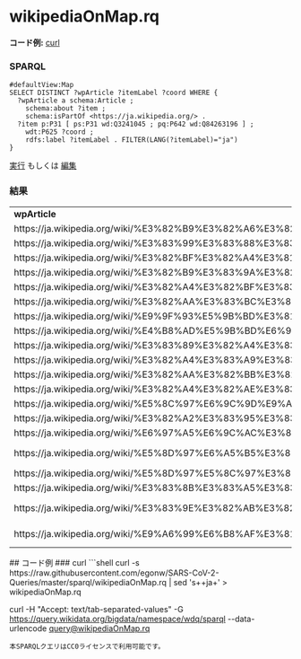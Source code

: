 # wikipediaOnMap.rq
**コード例:** [curl](#curl)
### SPARQL
```sparql
#defaultView:Map
SELECT DISTINCT ?wpArticle ?itemLabel ?coord WHERE {
  ?wpArticle a schema:Article ;
    schema:about ?item ;
    schema:isPartOf <https://ja.wikipedia.org/> .
  ?item p:P31 [ ps:P31 wd:Q3241045 ; pq:P642 wd:Q84263196 ] ;
    wdt:P625 ?coord ;
    rdfs:label ?itemLabel . FILTER(LANG(?itemLabel)="ja")
}
```
[実行](https://query.wikidata.org/embed.html#%23defaultView%3AMap%0ASELECT%20DISTINCT%20%3FwpArticle%20%3FitemLabel%20%3Fcoord%20WHERE%20%7B%0A%20%20%3FwpArticle%20a%20schema%3AArticle%20%3B%0A%20%20%20%20schema%3Aabout%20%3Fitem%20%3B%0A%20%20%20%20schema%3AisPartOf%20%3Chttps%3A%2F%2Fja.wikipedia.org%2F%3E%20.%0A%20%20%3Fitem%20p%3AP31%20%5B%20ps%3AP31%20wd%3AQ3241045%20%3B%20pq%3AP642%20wd%3AQ84263196%20%5D%20%3B%0A%20%20%20%20wdt%3AP625%20%3Fcoord%20%3B%0A%20%20%20%20rdfs%3Alabel%20%3FitemLabel%20.%20FILTER%28LANG%28%3FitemLabel%29%3D%22ja%22%29%0A%7D%0A) もしくは [編集](https://query.wikidata.org/#%23defaultView%3AMap%0ASELECT%20DISTINCT%20%3FwpArticle%20%3FitemLabel%20%3Fcoord%20WHERE%20%7B%0A%20%20%3FwpArticle%20a%20schema%3AArticle%20%3B%0A%20%20%20%20schema%3Aabout%20%3Fitem%20%3B%0A%20%20%20%20schema%3AisPartOf%20%3Chttps%3A%2F%2Fja.wikipedia.org%2F%3E%20.%0A%20%20%3Fitem%20p%3AP31%20%5B%20ps%3AP31%20wd%3AQ3241045%20%3B%20pq%3AP642%20wd%3AQ84263196%20%5D%20%3B%0A%20%20%20%20wdt%3AP625%20%3Fcoord%20%3B%0A%20%20%20%20rdfs%3Alabel%20%3FitemLabel%20.%20FILTER%28LANG%28%3FitemLabel%29%3D%22ja%22%29%0A%7D%0A)


### 結果
<table>
  <tr>
    <td><b>wpArticle</b></td>
    <td><b>coord</b></td>
  </tr>
  <tr>
    <td>https://ja.wikipedia.org/wiki/%E3%82%B9%E3%82%A6%E3%82%A7%E3%83%BC%E3%83%87%E3%83%B3%E3%81%AB%E3%81%8A%E3%81%91%E3%82%8B2019%E5%B9%B4%E3%82%B3%E3%83%AD%E3%83%8A%E3%82%A6%E3%82%A4%E3%83%AB%E3%82%B9%E6%84%9F%E6%9F%93%E7%97%87%E3%81%AE%E6%B5%81%E8%A1%8C%E7%8A%B6%E6%B3%81</td>
    <td>Point(15.0 61.0)</td>
  </tr>
  <tr>
    <td>https://ja.wikipedia.org/wiki/%E3%83%99%E3%83%88%E3%83%8A%E3%83%A0%E3%81%AB%E3%81%8A%E3%81%91%E3%82%8B2019%E5%B9%B4%E3%82%B3%E3%83%AD%E3%83%8A%E3%82%A6%E3%82%A4%E3%83%AB%E3%82%B9%E6%84%9F%E6%9F%93%E7%97%87%E3%81%AE%E6%B5%81%E8%A1%8C%E7%8A%B6%E6%B3%81</td>
    <td>Point(108.0 16.0)</td>
  </tr>
  <tr>
    <td>https://ja.wikipedia.org/wiki/%E3%82%BF%E3%82%A4%E3%81%AB%E3%81%8A%E3%81%91%E3%82%8B2019%E5%B9%B4%E3%82%B3%E3%83%AD%E3%83%8A%E3%82%A6%E3%82%A4%E3%83%AB%E3%82%B9%E6%84%9F%E6%9F%93%E7%97%87%E3%81%AE%E6%B5%81%E8%A1%8C%E7%8A%B6%E6%B3%81</td>
    <td>Point(101.0 14.0)</td>
  </tr>
  <tr>
    <td>https://ja.wikipedia.org/wiki/%E3%82%B9%E3%83%9A%E3%82%A4%E3%83%B3%E3%81%AB%E3%81%8A%E3%81%91%E3%82%8B2019%E5%B9%B4%E3%82%B3%E3%83%AD%E3%83%8A%E3%82%A6%E3%82%A4%E3%83%AB%E3%82%B9%E6%84%9F%E6%9F%93%E7%97%87%E3%81%AE%E6%B5%81%E8%A1%8C%E7%8A%B6%E6%B3%81</td>
    <td>Point(-3.0 40.0)</td>
  </tr>
  <tr>
    <td>https://ja.wikipedia.org/wiki/%E3%82%A4%E3%82%BF%E3%83%AA%E3%82%A2%E3%81%AB%E3%81%8A%E3%81%91%E3%82%8B2019%E5%B9%B4%E3%82%B3%E3%83%AD%E3%83%8A%E3%82%A6%E3%82%A4%E3%83%AB%E3%82%B9%E6%84%9F%E6%9F%93%E7%97%87%E3%81%AE%E6%B5%81%E8%A1%8C%E7%8A%B6%E6%B3%81</td>
    <td>Point(12.5 42.5)</td>
  </tr>
  <tr>
    <td>https://ja.wikipedia.org/wiki/%E3%82%AA%E3%83%BC%E3%82%B9%E3%83%88%E3%83%AA%E3%82%A2%E3%81%AB%E3%81%8A%E3%81%91%E3%82%8B2019%E5%B9%B4%E3%82%B3%E3%83%AD%E3%83%8A%E3%82%A6%E3%82%A4%E3%83%AB%E3%82%B9%E6%84%9F%E6%9F%93%E7%97%87%E3%81%AE%E6%B5%81%E8%A1%8C%E7%8A%B6%E6%B3%81</td>
    <td>Point(14.0 48.0)</td>
  </tr>
  <tr>
    <td>https://ja.wikipedia.org/wiki/%E9%9F%93%E5%9B%BD%E3%81%AB%E3%81%8A%E3%81%91%E3%82%8B2019%E5%B9%B4%E3%82%B3%E3%83%AD%E3%83%8A%E3%82%A6%E3%82%A4%E3%83%AB%E3%82%B9%E6%84%9F%E6%9F%93%E7%97%87%E3%81%AE%E6%B5%81%E8%A1%8C%E7%8A%B6%E6%B3%81</td>
    <td>Point(128.0 36.0)</td>
  </tr>
  <tr>
    <td>https://ja.wikipedia.org/wiki/%E4%B8%AD%E5%9B%BD%E6%9C%AC%E5%9C%9F%E3%81%AB%E3%81%8A%E3%81%91%E3%82%8B2019%E5%B9%B4%E3%82%B3%E3%83%AD%E3%83%8A%E3%82%A6%E3%82%A4%E3%83%AB%E3%82%B9%E6%84%9F%E6%9F%93%E7%97%87%E3%81%AE%E6%B5%81%E8%A1%8C%E7%8A%B6%E6%B3%81</td>
    <td>Point(103.0 35.0)</td>
  </tr>
  <tr>
    <td>https://ja.wikipedia.org/wiki/%E3%83%89%E3%82%A4%E3%83%84%E3%81%AB%E3%81%8A%E3%81%91%E3%82%8B2019%E5%B9%B4%E3%82%B3%E3%83%AD%E3%83%8A%E3%82%A6%E3%82%A4%E3%83%AB%E3%82%B9%E6%84%9F%E6%9F%93%E7%97%87%E3%81%AE%E6%B5%81%E8%A1%8C%E7%8A%B6%E6%B3%81</td>
    <td>Point(10.0 51.0)</td>
  </tr>
  <tr>
    <td>https://ja.wikipedia.org/wiki/%E3%82%A4%E3%83%A9%E3%83%B3%E3%81%AB%E3%81%8A%E3%81%91%E3%82%8B2019%E5%B9%B4%E3%82%B3%E3%83%AD%E3%83%8A%E3%82%A6%E3%82%A4%E3%83%AB%E3%82%B9%E6%84%9F%E6%9F%93%E7%97%87%E3%81%AE%E6%B5%81%E8%A1%8C%E7%8A%B6%E6%B3%81</td>
    <td>Point(53.0 32.0)</td>
  </tr>
  <tr>
    <td>https://ja.wikipedia.org/wiki/%E3%82%AA%E3%82%BB%E3%82%A2%E3%83%8B%E3%82%A2%E3%81%AB%E3%81%8A%E3%81%91%E3%82%8B2019%E5%B9%B4%E3%82%B3%E3%83%AD%E3%83%8A%E3%82%A6%E3%82%A4%E3%83%AB%E3%82%B9%E6%84%9F%E6%9F%93%E7%97%87%E3%81%AE%E6%B5%81%E8%A1%8C%E7%8A%B6%E6%B3%81</td>
    <td>Point(166.0 -21.0)</td>
  </tr>
  <tr>
    <td>https://ja.wikipedia.org/wiki/%E3%82%A4%E3%82%AE%E3%83%AA%E3%82%B9%E3%81%AB%E3%81%8A%E3%81%91%E3%82%8B2019%E5%B9%B4%E3%82%B3%E3%83%AD%E3%83%8A%E3%82%A6%E3%82%A4%E3%83%AB%E3%82%B9%E6%84%9F%E6%9F%93%E7%97%87%E3%81%AE%E6%B5%81%E8%A1%8C%E7%8A%B6%E6%B3%81</td>
    <td>Point(-2.0 54.6)</td>
  </tr>
  <tr>
    <td>https://ja.wikipedia.org/wiki/%E5%8C%97%E6%9C%9D%E9%AE%AE%E3%81%AB%E3%81%8A%E3%81%91%E3%82%8B2019%E5%B9%B4%E3%82%B3%E3%83%AD%E3%83%8A%E3%82%A6%E3%82%A4%E3%83%AB%E3%82%B9%E6%84%9F%E6%9F%93%E7%97%87%E3%81%AE%E6%B5%81%E8%A1%8C%E7%8A%B6%E6%B3%81</td>
    <td>Point(127.0 40.0)</td>
  </tr>
  <tr>
    <td>https://ja.wikipedia.org/wiki/%E3%82%A2%E3%83%95%E3%83%AA%E3%82%AB%E3%81%AB%E3%81%8A%E3%81%91%E3%82%8B2019%E5%B9%B4%E3%82%B3%E3%83%AD%E3%83%8A%E3%82%A6%E3%82%A4%E3%83%AB%E3%82%B9%E6%84%9F%E6%9F%93%E7%97%87%E3%81%AE%E6%B5%81%E8%A1%8C%E7%8A%B6%E6%B3%81</td>
    <td>Point(17.0 1.0)</td>
  </tr>
  <tr>
    <td>https://ja.wikipedia.org/wiki/%E6%97%A5%E6%9C%AC%E3%81%AB%E3%81%8A%E3%81%91%E3%82%8B2019%E5%B9%B4%E3%82%B3%E3%83%AD%E3%83%8A%E3%82%A6%E3%82%A4%E3%83%AB%E3%82%B9%E6%84%9F%E6%9F%93%E7%97%87%E3%81%AE%E6%B5%81%E8%A1%8C%E7%8A%B6%E6%B3%81</td>
    <td>Point(136.0 35.0)</td>
  </tr>
  <tr>
    <td>https://ja.wikipedia.org/wiki/%E5%8D%97%E6%A5%B5%E3%81%AB%E3%81%8A%E3%81%91%E3%82%8B2019%E5%B9%B4%E3%82%B3%E3%83%AD%E3%83%8A%E3%82%A6%E3%82%A4%E3%83%AB%E3%82%B9%E6%84%9F%E6%9F%93%E7%97%87%E3%81%AE%E6%B5%81%E8%A1%8C%E7%8A%B6%E6%B3%81</td>
    <td>Point(-57.8875 -63.320833333)</td>
  </tr>
  <tr>
    <td>https://ja.wikipedia.org/wiki/%E5%8D%97%E5%8C%97%E3%82%A2%E3%83%A1%E3%83%AA%E3%82%AB%E3%81%AB%E3%81%8A%E3%81%91%E3%82%8B2019%E5%B9%B4%E3%82%B3%E3%83%AD%E3%83%8A%E3%82%A6%E3%82%A4%E3%83%AB%E3%82%B9%E6%84%9F%E6%9F%93%E7%97%87%E3%81%AE%E6%B5%81%E8%A1%8C%E7%8A%B6%E6%B3%81</td>
    <td>Point(-100.0 20.0)</td>
  </tr>
  <tr>
    <td>https://ja.wikipedia.org/wiki/%E3%83%8B%E3%83%A5%E3%83%BC%E3%83%A8%E3%83%BC%E3%82%AF%E5%B8%82%E3%81%A7%E3%81%AE_COVID-19%E3%83%91%E3%83%B3%E3%83%87%E3%83%9F%E3%83%83%E3%82%AF</td>
    <td>Point(-73.94 40.67)</td>
  </tr>
  <tr>
    <td>https://ja.wikipedia.org/wiki/%E3%83%9E%E3%82%AB%E3%82%AA%E3%81%AB%E3%81%8A%E3%81%91%E3%82%8B2019%E5%B9%B4%E3%82%B3%E3%83%AD%E3%83%8A%E3%82%A6%E3%82%A4%E3%83%AB%E3%82%B9%E6%84%9F%E6%9F%93%E7%97%87%E3%81%AE%E6%B5%81%E8%A1%8C%E7%8A%B6%E6%B3%81</td>
    <td>Point(113.55 22.166666666)</td>
  </tr>
  <tr>
    <td>https://ja.wikipedia.org/wiki/%E9%A6%99%E6%B8%AF%E3%81%AB%E3%81%8A%E3%81%91%E3%82%8B2019%E5%B9%B4%E3%82%B3%E3%83%AD%E3%83%8A%E3%82%A6%E3%82%A4%E3%83%AB%E3%82%B9%E6%84%9F%E6%9F%93%E7%97%87%E3%81%AE%E6%B5%81%E8%A1%8C%E7%8A%B6%E6%B3%81</td>
    <td>Point(114.166666666 22.283333333)</td>
  </tr>
</table>
## コード例
### curl
```shell
curl -s https://raw.githubusercontent.com/egonw/SARS-CoV-2-Queries/master/sparql/wikipediaOnMap.rq | sed 's+<lang/>+ja+' > wikipediaOnMap.rq

curl -H "Accept: text/tab-separated-values" -G https://query.wikidata.org/bigdata/namespace/wdq/sparql --data-urlencode query@wikipediaOnMap.rq
```
本SPARQLクエリはCC0ライセンスで利用可能です。
